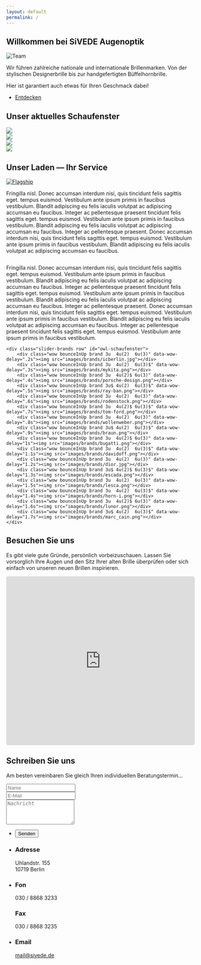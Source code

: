 ```yaml
---
layout: default
permalink: /
---
```



<section id="one">
	<h1>Willkommen bei SiVEDE Augenoptik</h1>
	<span class="image right"><img src="images/site/Team.jpg" alt="Team" class="image fit" /></span>

<p>Wir führen zahlreiche nationale und internationale Brillenmarken. Von der stylischen Designerbrille bis zur handgefertigten Büffelhornbrille.</p>
	<p>Hier ist garantiert auch etwas für Ihren Geschmack dabei!</p>
	<ul class="actions">
		<li><a href="#schaufenster" class="button icon fa-long-arrow-down">Entdecken</a></li>
	</ul>

</section>

	
<section id="schaufenster" class="wow bounceInUp">
	<h2>Unser aktuelles Schaufenster</h2>
	<div class="owl-carousel" id="owl-schaufenster">
		<div class="image fit"><img src="images/fulls/US_2_SIVEDE_Details-17.jpg"></div>
		<div class="image fit"><img src="images/fulls/US_2_SIVEDE_Details-20.jpg"></div>
		<div class="image fit"><img src="images/fulls/US_2_SIVEDE_Details-5.jpg"></div>
		<div class="image fit"><img src="images/fulls/US_2_SIVEDE_Details-9.jpg"></div>
	</div>

</section>


<section id="service" class="wow bounceInUp">
	<h2>Unser Laden &mdash; Ihr Service</h2>

<a href="images/site/US_2_SIVEDE_Details-30.jpg" class="image left thumb wow bounceInright"><img src="images/site/US_2_SIVEDE_Details-30.jpg" alt="Flagship" title="Unser Geschäft"/></a>
<div style="display: none">
<a href="images/site/US_2_SIVEDE_Details-26.jpg" class="image left thumb"><img src="images/site/US_2_SIVEDE_Details-30.jpg" alt="Flagship" title="Unser Geschäft - vorne"/></a>
<a href="images/site/US_2_SIVEDE_Details-27.jpg" class="image left thumb"><img src="images/site/US_2_SIVEDE_Details-30.jpg" alt="Flagship" title="Unser Geschäft - Testeintrag"/></a>
</div>
<p>Fringilla nisl. Donec accumsan interdum nisi, quis tincidunt felis sagittis eget. tempus euismod. Vestibulum ante ipsum primis in faucibus vestibulum. Blandit adipiscing eu felis iaculis volutpat ac adipiscing accumsan eu faucibus. Integer ac pellentesque praesent tincidunt felis sagittis eget. tempus euismod. Vestibulum ante ipsum primis in faucibus vestibulum. Blandit adipiscing eu felis iaculis volutpat ac adipiscing accumsan eu faucibus. Integer ac pellentesque praesent. Donec accumsan interdum nisi, quis tincidunt felis sagittis eget. tempus euismod. Vestibulum ante ipsum primis in faucibus vestibulum. Blandit adipiscing eu felis iaculis volutpat ac adipiscing accumsan eu faucibus.</p>

<a href="images/site/US_3_Sivede_Technik-4.jpg" class="image right thumb wow bounceInRight"><img src="images/site/US_3_Sivede_Technik-4.jpg" alt="" title="Der Impressionist: Messen auf höchstem Niveau"/></a>
<div style="display: none">
<a href="images/site/US_3_Sivede_Technik-3.jpg" class="image right thumb"><img src="images/site/US_3_Sivede_Technik-4.jpg" alt="" title="Der Impressionist: Pixelgenau!"/></a>
<a href="images/site/US_3_Sivede_Technik-5.jpg" class="image right thumb"><img src="images/site/US_3_Sivede_Technik-4.jpg" alt="" title="El Classico"/></a>
</div>
<p>Fringilla nisl. Donec accumsan interdum nisi, quis tincidunt felis sagittis eget. tempus euismod. Vestibulum ante ipsum primis in faucibus vestibulum. Blandit adipiscing eu felis iaculis volutpat ac adipiscing accumsan eu faucibus. Integer ac pellentesque praesent tincidunt felis sagittis eget. tempus euismod. Vestibulum ante ipsum primis in faucibus vestibulum. Blandit adipiscing eu felis iaculis volutpat ac adipiscing accumsan eu faucibus. Integer ac pellentesque praesent. Donec accumsan interdum nisi, quis tincidunt felis sagittis eget. tempus euismod. Vestibulum ante ipsum primis in faucibus vestibulum. Blandit adipiscing eu felis iaculis volutpat ac adipiscing accumsan eu faucibus. Integer ac pellentesque praesent tincidunt felis sagittis eget. tempus euismod. Vestibulum ante ipsum primis in faucibus vestibulum.</p>

	<div class="slider-brands row" id="owl-schaufenster">
		<div class="wow bounceInUp brand 3u  4u(2)  6u(3)" data-wow-delay=".2s"><img src="images/brands/icberlin.jpg"></div>
		<div class="wow bounceInUp brand 3u  4u(2)  6u(3)$" data-wow-delay=".3s"><img src="images/brands/mykita.png"></div>
		<div class="wow bounceInUp brand 3u  4u(2)$ 6u(3)" data-wow-delay=".4s"><img src="images/brands/porsche-design.png"></div>
		<div class="wow bounceInUp brand 3u$ 4u(2)  6u(3)$" data-wow-delay=".5s"><img src="images/brands/ray-ban.png"></div>
		<div class="wow bounceInUp brand 3u  4u(2)  6u(3)" data-wow-delay=".6s"><img src="images/brands/rodenstock.png"></div>
		<div class="wow bounceInUp brand 3u  4u(2)$ 6u(3)$" data-wow-delay=".7s"><img src="images/brands/tom-ford.png"></div>
		<div class="wow bounceInUp brand 3u  4u(2)  6u(3)" data-wow-delay=".8s"><img src="images/brands/wollenweber.png"></div>
		<div class="wow bounceInUp brand 3u$ 4u(2)  6u(3)$" data-wow-delay=".9s"><img src="images/brands/braun.png"></div>
		<div class="wow bounceInUp brand 3u  4u(2)$ 6u(3)" data-wow-delay="1s"><img src="images/brands/bugatti.png"></div>
		<div class="wow bounceInUp brand 3u  4u(2)  6u(3)$" data-wow-delay="1.1s"><img src="images/brands/davidoff.png"></div>
		<div class="wow bounceInUp brand 3u  4u(2)  6u(3)" data-wow-delay="1.2s"><img src="images/brands/dior.jpg"></div>
		<div class="wow bounceInUp brand 3u$ 4u(2)$ 6u(3)$" data-wow-delay="1.3s"><img src="images/brands/escada.png"></div>
		<div class="wow bounceInUp brand 3u  4u(2)  6u(3)" data-wow-delay="1.5s"><img src="images/brands/lesca.png"></div>
		<div class="wow bounceInUp brand 3u  4u(2)  6u(3)$" data-wow-delay="1.4s"><img src="images/brands/horn-i.png"></div>
		<div class="wow bounceInUp brand 3u  4u(2)$ 6u(3)" data-wow-delay="1.6s"><img src="images/brands/lunor.png"></div>
		<div class="wow bounceInUp brand 3u$ 4u(2)  6u(3)$" data-wow-delay="1.7s"><img src="images/brands/marc_cain.png"></div>
	</div>
</section>



<section id="maps" class="wow bounceInUp">
 <div>
	<h2>Besuchen Sie uns</h2>
		<p>Es gibt viele gute Gründe, persönlich vorbeizuschauen. Lassen Sie vorsorglich Ihre Augen und den Sitz Ihrer alten Brille überprüfen oder sich einfach von unseren neuen Brillen inspirieren.</p>
    <div class="12u$">
			<iframe src="https://www.google.com/maps/embed?pb=!1m18!1m12!1m3!1d9715.76829556531!2d13.324670915344218!3d52.49828813664044!2m3!1f0!2f0!3f0!3m2!1i1024!2i768!4f13.1!3m3!1m2!1s0x47a850fa0ec4ceed%3A0x5a48949ecf5364c3!2sSivede+Augenoptik!5e0!3m2!1sde!2sde!4v1418805179638" width="600" height="450" frameborder="0" style="border:0;width:100% !important;min-height:450px;height:auto !important;border-radius:0.35em;"></iframe>
		</div>  
	 </div>
</section>		



<section id="contact" class="wow bounceInUp">
	<h2>Schreiben Sie uns</h2>
	<p>Am besten vereinbaren Sie gleich Ihren individuellen Beratungstermin... </p>
	<div class="row">
		<div class="8u 12u$(2)">
			<form method="post" action="#">
				<div class="row uniform 50%">
					<div class="6u 12u$(3)"><input type="text" name="name" id="name" placeholder="Name" /></div>
					<div class="6u$ 12u$(3)"><input type="email" name="email" id="email" placeholder="E-Mail" /></div>
					<div class="12u$"><textarea name="message" id="message" placeholder="Nachricht" rows="4"></textarea></div>
				</div>
			</form>
			<ul class="actions">
				<li><input type="submit" value="Senden" /></li>
			</ul>
		</div>
		<div id="address" class="4u$ 12u$(2)">
			<ul class="labeled-icons">
				<li>
					<h3 class="icon fa-home"><span class="label">Adresse</span></h3>
					Uhlandstr. 155<br />
					10719 Berlin
				</li>
				<li>
					<h3 class="icon fa-mobile"><span class="label">Fon</span></h3>
					030 / 8868 3233
					<br />
					<h3 class="icon fa-fax "><span class="label">Fax</span></h3>
					030 / 8868 3235
				</li>
				<li>
					<h3 class="icon fa-envelope-o"><span class="label">Email</span></h3>
					<a href="mailto:mail@sivede.de">mail@sivede.de</a>
				</li>
			</ul>
		</div>
	</div>
</section>